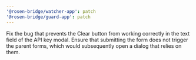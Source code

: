 ```yaml
---
'@rosen-bridge/watcher-app': patch
'@rosen-bridge/guard-app': patch
---
```


Fix the bug that prevents the Clear button from working correctly in the text field of the API key modal. Ensure that submitting the form does not trigger the parent forms, which would subsequently open a dialog that relies on them.
